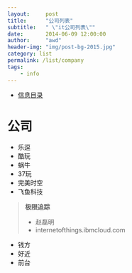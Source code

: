 ```yaml
---
layout:     post
title:      "公司列表"
subtitle:   " \"it公司列表\""
date:       2014-06-09 12:00:00
author:     "awd"
header-img: "img/post-bg-2015.jpg"
category: list
permalink: /list/company
tags:
    - info
---
```

- [信息目录](/info/)


# 公司
- 乐逗
- 酷玩
- 蜗牛
- 37玩
- 完美时空
- 飞鱼科技

> **极限追踪**
>
> - 赵磊明
> - internetofthings.ibmcloud.com

- 钱方
- 好近
- 前台   
